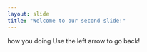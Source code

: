 ```yaml
---
layout: slide
title: "Welcome to our second slide!"
---
```

how you doing 
Use the left arrow to go back!

